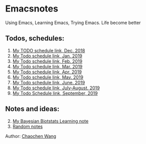 # Emacsnotes
Using Emacs, Learning Emacs, Trying Emacs. Life become better

## Todos, schedules:

1. [My TODO schedule link, Dec. 2018](https://wangcc.me/Emacsnotes/TODO)
3. [My Todo schedule link, Jan. 2019](https://wangcc.me/Emacsnotes/Todo201901)
4. [My Todo schedule link, Feb. 2019](https://wangcc.me/Emacsnotes/Todo201902)
5. [My Todo schedule link, Mar. 2019](https://wangcc.me/Emacsnotes/Todo201903)
6. [My Todo schedule link, Apr. 2019](https://wangcc.me/Emacsnotes/Todo201904)
7. [My Todo schedule link, May. 2019](https://wangcc.me/Emacsnotes/Todo201905)
8. [My Todo schedule link, June. 2019](https://wangcc.me/Emacsnotes/Todo201906)
9. [My Todo schedule link, July-August. 2019](https://wangcc.me/Emacsnotes/Todo201907)
10. [My Todo Schedule link, September, 2019](https://wangcc.me/Emacsnotes/Todo201909)

## Notes and ideas:
2. [My Bayesian Biotstats Learning note](https://wangcc.me/Emacsnotes/Notes_from_learning_Bayesian_Biostat)
1. [Random notes](https://wangcc.me/Emacsnotes/Randomnotes)

Author: [Chaochen Wang](https://wangcc.me)
